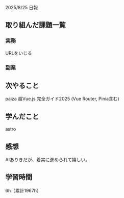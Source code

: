 
2025/8/25 日報
## 取り組んだ課題一覧


### 実務
URLをいじる


### 副業



## 次やること
paiza
超Vue.js 完全ガイド2025 (Vue Router, Pinia含む)


## 学んだこと
astro


## 感想
AIありきだが、着実に進められて嬉しい。


## 学習時間
6h（累計1967h）
